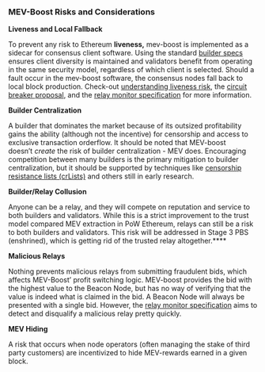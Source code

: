 ### MEV-Boost Risks and Considerations

**Liveness and Local Fallback**

To prevent any risk to Ethereum **liveness,** mev-boost is implemented as a sidecar for consensus client software. Using the standard [builder specs](https://github.com/ethereum/builder-specs) ensures client diversity is maintained and validators benefit from operating in the same security model, regardless of which client is selected. Should a fault occur in the mev-boost software, the consensus nodes fall back to local block production. Check-out [understanding liveness risk](https://writings.flashbots.net/writings/understanding-mev-boost-liveness-risks), the [circuit breaker proposal](https://hackmd.io/@ralexstokes/BJn9N6Thc), and the [relay monitor specification](https://hackmd.io/@ralexstokes/SynPJN_pq) for more information.

**Builder Centralization**

A builder that dominates the market because of its outsized profitability gains the ability (although not the incentive) for censorship and access to exclusive transaction orderflow. It should be noted that MEV-boost doesn’t *create* the risk of builder centralization - MEV does. Encouraging competition between many builders is the primary mitigation to builder centralization, but it should be supported by techniques like [censorship resistance lists (crLists)](https://github.com/flashbots/mev-boost/issues/215) and others still in early research.

**Builder/Relay Collusion**

Anyone can be a relay, and they will compete on reputation and service to both builders and validators. While this is a strict improvement to the trust model compared MEV extraction in PoW Ethereum, relays can still be a risk to both builders and validators. This risk will be addressed in Stage 3 PBS (enshrined), which is getting rid of the trusted relay altogether.****

**Malicious Relays**

Nothing prevents malicious relays from submitting fraudulent bids, which affects MEV-Boost’ profit switching logic. MEV-boost provides the bid with the highest value to the Beacon Node, but has no way of verifying that the value is indeed what is claimed in the bid. A Beacon Node will always be presented with a single bid. However, the [relay monitor specification](https://hackmd.io/@ralexstokes/SynPJN_pq)  aims to detect and disqualify a malicious relay pretty quickly.

**MEV Hiding**

A risk that occurs when node operators (often managing the stake of third party customers) are incentivized to hide MEV-rewards earned in a given block.
